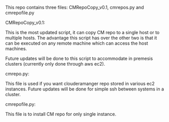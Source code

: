 This repo contains three files:
CMRepoCopy_v0.1, cmrepos.py and cmrepofile.py

CMRepoCopy_v0.1:

This is the most updated script, it can copy CM repo to a single host or to multiple hosts. The advantage this script has over the other two is that it can be executed on any remote machine which can access the host machines.

Future updates will be done to this script to accommodate in premesis clusters (currently only done through aws ec2).


cmrepo.py:

This file is used if you want clouderamanger repo stored in various ec2 instances.
Future updates will be done for simple ssh between systems in a cluster.

cmrepofile.py:

This file is to install CM repo for only single instance.
